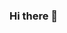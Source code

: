 ### Hi there 👋

<!--
**Saral33/Saral33** is a ✨ _special_ ✨ repository because its `README.md` (this file) appears on your GitHub profile.

- 🌱 I’m currently learning React Native and Full-stack development
- 📫 How to reach me: Twitter- @SaralKarki2
- 👯 I’m looking to collaborate on Open-source Projects.
-->
